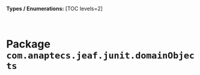 **Types / Enumerations:**
[TOC levels=2]

<br>

# Package `com.anaptecs.jeaf.junit.domainObjects`


